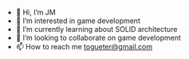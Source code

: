 - 👋 Hi, I’m JM
- 👀 I’m interested in game development
- 🌱 I’m currently learning about SOLID architecture
- 💞️ I’m looking to collaborate on game development
- 📫 How to reach me togueter@gmail.com 

<!---
togueter/togueter is a ✨ special ✨ repository because its `README.md` (this file) appears on your GitHub profile.
You can click the Preview link to take a look at your changes.
--->
